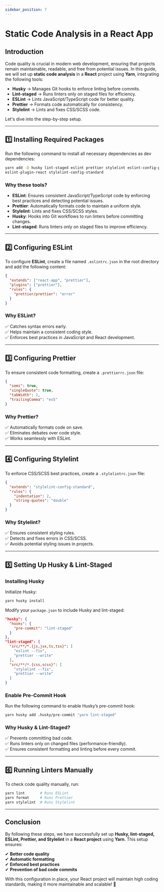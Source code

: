 ```yaml
---
sidebar_position: 7
---
```



# Static Code Analysis in a React App

## **Introduction**

Code quality is crucial in modern web development, ensuring that projects remain maintainable,
readable, and free from potential issues. In this guide, we will set up **static code analysis**
in a **React** project using **Yarn**, integrating the following tools:

- **Husky** → Manages Git hooks to enforce linting before commits.
- **Lint-staged** → Runs linters only on staged files for efficiency.
- **ESLint** → Lints JavaScript/TypeScript code for better quality.
- **Prettier** → Formats code automatically for consistency.
- **Stylelint** → Lints and fixes CSS/SCSS code.

Let's dive into the step-by-step setup.

---

## **1️⃣ Installing Required Packages**

Run the following command to install all necessary dependencies as dev dependencies:

```sh
yarn add -D husky lint-staged eslint prettier stylelint eslint-config-prettier eslint-plugin-prettier
eslint-plugin-react stylelint-config-standard
```

### **Why these tools?**

- **ESLint**: Ensures consistent JavaScript/TypeScript code by enforcing best practices and detecting
 potential issues.
- **Prettier**: Automatically formats code to maintain a uniform style.
- **Stylelint**: Lints and fixes CSS/SCSS styles.
- **Husky**: Hooks into Git workflows to run linters before committing changes.
- **Lint-staged**: Runs linters only on staged files to improve efficiency.

---

## **2️⃣ Configuring ESLint**

To configure **ESLint**, create a file named `.eslintrc.json` in the root directory and add the following
content:

```json
{
  "extends": ["react-app", "prettier"],
  "plugins": ["prettier"],
  "rules": {
    "prettier/prettier": "error"
  }
}
```

### **Why ESLint?**

✅ Catches syntax errors early.  
✅ Helps maintain a consistent coding style.  
✅ Enforces best practices in JavaScript and React development.

---

## **3️⃣ Configuring Prettier**

To ensure consistent code formatting, create a `.prettierrc.json` file:

```json
{
  "semi": true,
  "singleQuote": true,
  "tabWidth": 2,
  "trailingComma": "es5"
}
```

### **Why Prettier?**

✅ Automatically formats code on save.  
✅ Eliminates debates over code style.  
✅ Works seamlessly with ESLint.

---

## **4️⃣ Configuring Stylelint**

To enforce CSS/SCSS best practices, create a `.stylelintrc.json` file:

```json
{
  "extends": "stylelint-config-standard",
  "rules": {
    "indentation": 2,
    "string-quotes": "double"
  }
}
```

### **Why Stylelint?**

✅ Ensures consistent styling rules.  
✅ Detects and fixes errors in CSS/SCSS.  
✅ Avoids potential styling issues in projects.

---

## **5️⃣ Setting Up Husky & Lint-Staged**

### **Installing Husky**

Initialize Husky:

```sh
yarn husky install
```

Modify your `package.json` to include Husky and lint-staged:

```json
"husky": {
  "hooks": {
    "pre-commit": "lint-staged"
  }
},
"lint-staged": {
  "src/**/*.{js,jsx,ts,tsx}": [
    "eslint --fix",
    "prettier --write"
  ],
  "src/**/*.{css,scss}": [
    "stylelint --fix",
    "prettier --write"
  ]
}
```

### **Enable Pre-Commit Hook**

Run the following command to enable Husky’s pre-commit hook:

```sh
yarn husky add .husky/pre-commit "yarn lint-staged"
```

### **Why Husky & Lint-Staged?**

✅ Prevents committing bad code.  
✅ Runs linters only on changed files (performance-friendly).  
✅ Ensures consistent formatting and linting before every commit.

---

## **6️⃣ Running Linters Manually**

To check code quality manually, run:

```sh
yarn lint       # Runs ESLint
yarn format     # Runs Prettier
yarn stylelint  # Runs Stylelint
```

---

## **Conclusion**

By following these steps, we have successfully set up **Husky, lint-staged, ESLint, Prettier, and Stylelint**
in a **React project** using **Yarn**. This setup ensures:

✔ **Better code quality**  
✔ **Automatic formatting**  
✔ **Enforced best practices**  
✔ **Prevention of bad code commits**  

With this configuration in place, your React project will maintain high coding standards, making it
 more maintainable and scalable! 🚀
